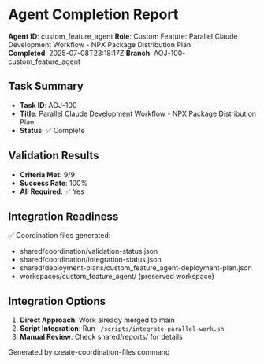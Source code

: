 # Agent Completion Report

**Agent ID**: custom_feature_agent
**Role**: Custom Feature: Parallel Claude Development Workflow - NPX Package Distribution Plan  
**Completed**: 2025-07-08T23:18:17Z
**Branch**: AOJ-100-custom_feature_agent

## Task Summary
- **Task ID**: AOJ-100
- **Title**: Parallel Claude Development Workflow - NPX Package Distribution Plan
- **Status**: ✅ Complete

## Validation Results
- **Criteria Met**: 9/9
- **Success Rate**: 100%
- **All Required**: ✅ Yes

## Integration Readiness
✅ Coordination files generated:
- shared/coordination/validation-status.json
- shared/coordination/integration-status.json  
- shared/deployment-plans/custom_feature_agent-deployment-plan.json
- workspaces/custom_feature_agent/ (preserved workspace)

## Integration Options
1. **Direct Approach**: Work already merged to main
2. **Script Integration**: Run `./scripts/integrate-parallel-work.sh`
3. **Manual Review**: Check shared/reports/ for details

Generated by create-coordination-files command